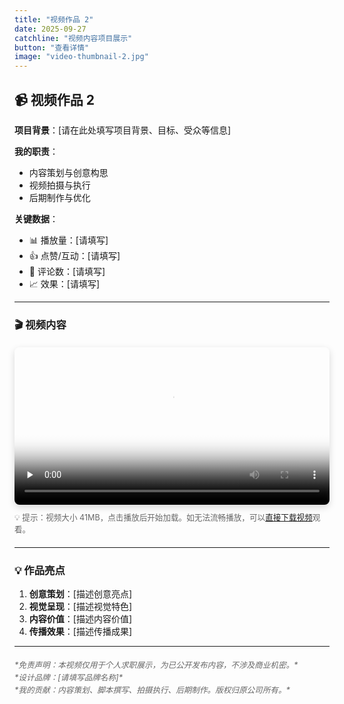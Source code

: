 ```yaml
---
title: "视频作品 2"
date: 2025-09-27
catchline: "视频内容项目展示"
button: "查看详情"
image: "video-thumbnail-2.jpg"
---
```


## 📹 视频作品 2

**项目背景**：[请在此处填写项目背景、目标、受众等信息]

**我的职责**：
- 内容策划与创意构思
- 视频拍摄与执行
- 后期制作与优化

**关键数据**：
- 📊 播放量：[请填写]
- 👍 点赞/互动：[请填写]
- 💬 评论数：[请填写]
- 📈 效果：[请填写]

---

### 🎬 视频内容

<div style="max-width: 800px; margin: 20px auto;">
  <video 
    controls 
    width="100%" 
    preload="none"
    poster="video-thumbnail-2.jpg"
    style="border-radius: 8px; box-shadow: 0 4px 12px rgba(0,0,0,0.15);"
  >
    <source src="video-2.mp4" type="video/mp4">
    您的浏览器不支持视频播放。请尝试使用 Chrome、Firefox 或 Safari 浏览器。
  </video>
  <p style="font-size: 0.9em; color: #666; margin-top: 10px;">
    💡 提示：视频大小 41MB，点击播放后开始加载。如无法流畅播放，可以<a href="video-2.mp4" download>直接下载视频</a>观看。
  </p>
</div>

---

### 💡 作品亮点

1. **创意策划**：[描述创意亮点]
2. **视觉呈现**：[描述视觉特色]
3. **内容价值**：[描述内容价值]
4. **传播效果**：[描述传播成果]

---

<div style="font-style: italic; color: #666; font-size: 0.9em; line-height: 1.6; margin: 20px 0;">
*免责声明：本视频仅用于个人求职展示，为已公开发布内容，不涉及商业机密。*<br>
*设计品牌：[请填写品牌名称]*<br>
*我的贡献：内容策划、脚本撰写、拍摄执行、后期制作。版权归原公司所有。*
</div>
